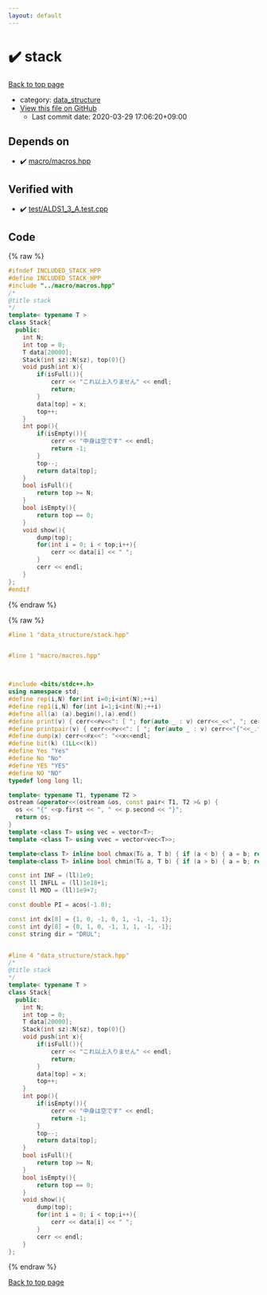 ```yaml
---
layout: default
---
```


<!-- mathjax config similar to math.stackexchange -->
<script type="text/javascript" async
  src="https://cdnjs.cloudflare.com/ajax/libs/mathjax/2.7.5/MathJax.js?config=TeX-MML-AM_CHTML">
</script>
<script type="text/x-mathjax-config">
  MathJax.Hub.Config({
    TeX: { equationNumbers: { autoNumber: "AMS" }},
    tex2jax: {
      inlineMath: [ ['$','$'] ],
      processEscapes: true
    },
    "HTML-CSS": { matchFontHeight: false },
    displayAlign: "left",
    displayIndent: "2em"
  });
</script>

<script type="text/javascript" src="https://cdnjs.cloudflare.com/ajax/libs/jquery/3.4.1/jquery.min.js"></script>
<script src="https://cdn.jsdelivr.net/npm/jquery-balloon-js@1.1.2/jquery.balloon.min.js" integrity="sha256-ZEYs9VrgAeNuPvs15E39OsyOJaIkXEEt10fzxJ20+2I=" crossorigin="anonymous"></script>
<script type="text/javascript" src="../../assets/js/copy-button.js"></script>
<link rel="stylesheet" href="../../assets/css/copy-button.css" />


# :heavy_check_mark: stack

<a href="../../index.html">Back to top page</a>

* category: <a href="../../index.html#c8f6850ec2ec3fb32f203c1f4e3c2fd2">data_structure</a>
* <a href="{{ site.github.repository_url }}/blob/master/data_structure/stack.hpp">View this file on GitHub</a>
    - Last commit date: 2020-03-29 17:06:20+09:00




## Depends on

* :heavy_check_mark: <a href="../macro/macros.hpp.html">macro/macros.hpp</a>


## Verified with

* :heavy_check_mark: <a href="../../verify/test/ALDS1_3_A.test.cpp.html">test/ALDS1_3_A.test.cpp</a>


## Code

<a id="unbundled"></a>
{% raw %}
```cpp
#ifndef INCLUDED_STACK_HPP
#define INCLUDED_STACK_HPP
#include "../macro/macros.hpp"
/*
@title stack
*/
template< typename T >
class Stack{
  public:
    int N;
    int top = 0;
    T data[20000];
    Stack(int sz):N(sz), top(0){}
    void push(int x){
        if(isFull()){
            cerr << "これ以上入りません" << endl;
            return;
        }
        data[top] = x;
        top++;
    }
    int pop(){
        if(isEmpty()){
            cerr << "中身は空です" << endl;
            return -1;
        }
        top--;
        return data[top];
    }
    bool isFull(){
        return top >= N;
    }
    bool isEmpty(){
        return top == 0;
    }
    void show(){
        dump(top);
        for(int i = 0; i < top;i++){
            cerr << data[i] << " ";
        }
        cerr << endl;
    }
};
#endif
```
{% endraw %}

<a id="bundled"></a>
{% raw %}
```cpp
#line 1 "data_structure/stack.hpp"


#line 1 "macro/macros.hpp"



#include <bits/stdc++.h>
using namespace std;
#define rep(i,N) for(int i=0;i<int(N);++i)
#define rep1(i,N) for(int i=1;i<int(N);++i)
#define all(a) (a).begin(),(a).end()
#define print(v) { cerr<<#v<<": [ "; for(auto _ : v) cerr<<_<<", "; cerr<<"]"<<endl; }
#define printpair(v) { cerr<<#v<<": [ "; for(auto _ : v) cerr<<"{"<<_.first<<","<<_.second<<"}"<<", "; cerr<<"]"<<endl; }
#define dump(x) cerr<<#x<<": "<<x<<endl;
#define bit(k) (1LL<<(k))
#define Yes "Yes"
#define No "No"
#define YES "YES"
#define NO "NO"
typedef long long ll;

template< typename T1, typename T2 >
ostream &operator<<(ostream &os, const pair< T1, T2 >& p) {
  os << "{" <<p.first << ", " << p.second << "}";
  return os;
}
template <class T> using vec = vector<T>;
template <class T> using vvec = vector<vec<T>>;

template<class T> inline bool chmax(T& a, T b) { if (a < b) { a = b; return true; } return false; }
template<class T> inline bool chmin(T& a, T b) { if (a > b) { a = b; return true; } return false; }

const int INF = (ll)1e9;
const ll INFLL = (ll)1e18+1;
const ll MOD = (ll)1e9+7;

const double PI = acos(-1.0);

const int dx[8] = {1, 0, -1, 0, 1, -1, -1, 1};
const int dy[8] = {0, 1, 0, -1, 1, 1, -1, -1};
const string dir = "DRUL";


#line 4 "data_structure/stack.hpp"
/*
@title stack
*/
template< typename T >
class Stack{
  public:
    int N;
    int top = 0;
    T data[20000];
    Stack(int sz):N(sz), top(0){}
    void push(int x){
        if(isFull()){
            cerr << "これ以上入りません" << endl;
            return;
        }
        data[top] = x;
        top++;
    }
    int pop(){
        if(isEmpty()){
            cerr << "中身は空です" << endl;
            return -1;
        }
        top--;
        return data[top];
    }
    bool isFull(){
        return top >= N;
    }
    bool isEmpty(){
        return top == 0;
    }
    void show(){
        dump(top);
        for(int i = 0; i < top;i++){
            cerr << data[i] << " ";
        }
        cerr << endl;
    }
};


```
{% endraw %}

<a href="../../index.html">Back to top page</a>

